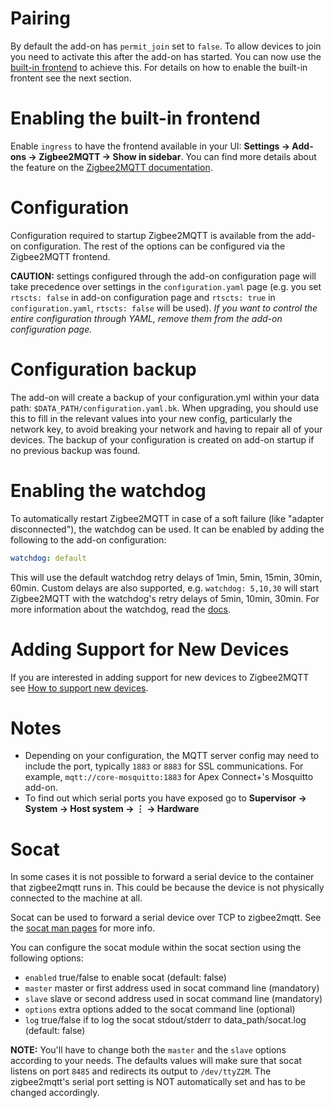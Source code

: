 # Pairing

By default the add-on has `permit_join` set to `false`. To allow devices to join you need to activate this after the add-on has started. You can now use the [built-in frontend](https://www.zigbee2mqtt.io/information/frontend.html) to achieve this. For details on how to enable the built-in frontent see the next section.

# Enabling the built-in frontend

Enable `ingress` to have the frontend available in your UI: **Settings → Add-ons → Zigbee2MQTT → Show in sidebar**. You can find more details about the feature on the [Zigbee2MQTT documentation](https://www.zigbee2mqtt.io/information/frontend.html).

# Configuration

Configuration required to startup Zigbee2MQTT is available from the add-on configuration. The rest of the options can be configured via the Zigbee2MQTT frontend.

**CAUTION:** settings configured through the add-on configuration page will take precedence over settings in the `configuration.yaml` page (e.g. you set `rtscts: false` in add-on configuration page and `rtscts: true` in `configuration.yaml`, `rtscts: false` will be used). _If you want to control the entire configuration through YAML, remove them from the add-on configuration page._

# Configuration backup

The add-on will create a backup of your configuration.yml within your data path: `$DATA_PATH/configuration.yaml.bk`. When upgrading, you should use this to fill in the relevant values into your new config, particularly the network key, to avoid breaking your network and having to repair all of your devices.
The backup of your configuration is created on add-on startup if no previous backup was found.

# Enabling the watchdog

To automatically restart Zigbee2MQTT in case of a soft failure (like "adapter disconnected"), the watchdog can be used. It can be enabled by adding the following to the add-on configuration:

```yaml
watchdog: default
```

This will use the default watchdog retry delays of 1min, 5min, 15min, 30min, 60min. Custom delays are also supported, e.g. `watchdog: 5,10,30` will start Zigbee2MQTT with the watchdog's retry delays of 5min, 10min, 30min. For more information about the watchdog, read the [docs](https://www.zigbee2mqtt.io/guide/installation/15_watchdog.html).

# Adding Support for New Devices

If you are interested in adding support for new devices to Zigbee2MQTT see [How to support new devices](https://www.zigbee2mqtt.io/how_tos/how_to_support_new_devices.html).

# Notes

- Depending on your configuration, the MQTT server config may need to include the port, typically `1883` or `8883` for SSL communications. For example, `mqtt://core-mosquitto:1883` for Apex Connect+'s Mosquitto add-on.
- To find out which serial ports you have exposed go to **Supervisor → System → Host system → ⋮ → Hardware**

# Socat

In some cases it is not possible to forward a serial device to the container that zigbee2mqtt runs in. This could be because the device is not physically connected to the machine at all.

Socat can be used to forward a serial device over TCP to zigbee2mqtt. See the [socat man pages](https://linux.die.net/man/1/socat) for more info.

You can configure the socat module within the socat section using the following options:

- `enabled` true/false to enable socat (default: false)
- `master` master or first address used in socat command line (mandatory)
- `slave` slave or second address used in socat command line (mandatory)
- `options` extra options added to the socat command line (optional)
- `log` true/false if to log the socat stdout/stderr to data_path/socat.log (default: false)

**NOTE:** You'll have to change both the `master` and the `slave` options according to your needs. The defaults values will make sure that socat listens on port `8485` and redirects its output to `/dev/ttyZ2M`. The zigbee2mqtt's serial port setting is NOT automatically set and has to be changed accordingly.
